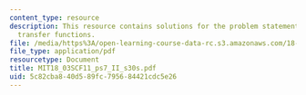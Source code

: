 ```yaml
---
content_type: resource
description: This resource contains solutions for the problem statements related to
  transfer functions.
file: /media/https%3A/open-learning-course-data-rc.s3.amazonaws.com/18-03sc-differential-equations-fall-2011/5c82cba840d589fc795684421cdc5e26_MIT18_03SCF11_ps7_II_s30s.pdf
file_type: application/pdf
resourcetype: Document
title: MIT18_03SCF11_ps7_II_s30s.pdf
uid: 5c82cba8-40d5-89fc-7956-84421cdc5e26
---
```

